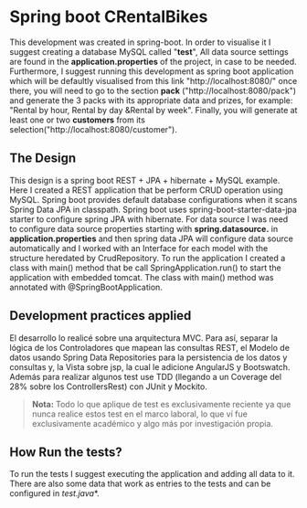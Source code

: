 # Spring boot CRentalBikes

This development was created in spring-boot. In order to visualise it I suggest creating a database MySQL called "**test**", All data source settings are found in the **application.properties** of the project, in case to be needed. 
Furthermore, I suggest running this development as spring boot application which will be defaultly visualised from this link "http://localhost:8080/" once there, you will need to go to the section **pack** ("http://localhost:8080/pack") and generate the 3 packs with its appropriate data and prizes, for example: "Rental by hour, Rental by day &Rental by week". Finally, you will generate at least one or two **customers** from its selection("http://localhost:8080/customer"). 

## The Design

This design is a spring boot REST + JPA + hibernate + MySQL example. Here I created a REST application that be perform CRUD operation using MySQL. Spring boot provides default database configurations when it scans Spring Data JPA in classpath. Spring boot uses spring-boot-starter-data-jpa starter to configure spring JPA with hibernate. For data source I was need to configure data source properties starting with **spring.datasource.** in **application.properties** and then spring data JPA will configure data source automatically and I worked with an Interface for each model with the structure heredated by CrudRepository. To run the application I created a class with main() method that be call SpringApplication.run() to start the application with embedded tomcat. The class with main() method was annotated with @SpringBootApplication.

## Development practices applied

El desarrollo lo realicé sobre una arquitectura MVC. Para así, separar la lógica de los Controladores que mapean las consultas REST, el Modelo de datos usando Spring Data Repositories para la persistencia de los datos y consultas y, la Vista sobre jsp, la cual le adicione AngularJS y Bootswatch. Además para realizar algunos test use TDD (llegando a un Coverage del 28% sobre los ControllersRest) con JUnit y Mockito.
> **Nota:** Todo lo que aplique de test es exclusivamente reciente ya que nunca realice estos test en el marco laboral, lo que ví fue exclusivamente académico y algo más por investigación propia.
	
## How Run the tests?

To run the tests I suggest executing the application and adding all data to it. There are also some data that work as entries to the tests and can be configured in **test*.java**.
